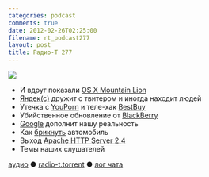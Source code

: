 ```yaml
---
categories: podcast
comments: true
date: 2012-02-26T02:25:00
filename: rt_podcast277
layout: post
title: Радио-Т 277
---
```


![](https://radio-t.com/images/radio-t/rt277.png)


- И вдруг показали [OS X Mountain Lion](http://habrahabr.ru/blogs/apple/138346/#habracut)
- [Яндек(с)](http://techcrunch.com/2012/02/20/yandex-googles-russian-rival-is-twitters-newest-real-time-search-partner/) дружит с твитером и иногда находит людей
- Утечка с [YouPorn](http://mashable.com/2012/02/23/youporn-hack/) и теле-хак [BestBuy](http://news.cnet.com/8301-17852_3-57384231-71/porn-on-large-screen-tvs-shocks-at-best-buy/)
- Убийственное обновление от [BlackBerry](http://www.technologyreview.com/blog/helloworld/27599/?p1=blogs)
- [Google](http://bits.blogs.nytimes.com/2012/02/21/google-to-sell-terminator-style-glasses-by-years-end/) дополнит нашу реальность
- Как [брикнуть](http://theunderstatement.com/post/18030062041/its-a-brick-tesla-motors-devastating-design) автомобиль
- Выход [Apache HTTP Server 2.4](http://httpd.apache.org/docs/2.4/new_features_2_4.html)
- Темы наших слушателей

[аудио](http://cdn.radio-t.com/rt_podcast277.mp3) ● [radio-t.torrent](http://cdn.radio-t.com/torrents/rt_podcast277.mp3.torrent) ● [лог чата](http://chat.radio-t.com/logs/radio-t-277.html)<audio src="http://cdn.radio-t.com/rt_podcast277.mp3" preload="none"></audio>
